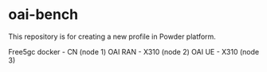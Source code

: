 # oai-bench

This repository is for creating a new profile in Powder platform.

Free5gc docker - CN (node 1)
OAI RAN - X310 (node 2)
OAI UE - X310 (node 3)
